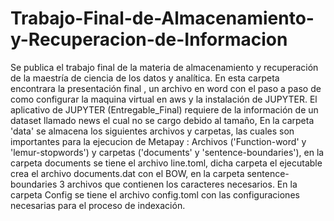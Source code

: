 # Trabajo-Final-de-Almacenamiento-y-Recuperacion-de-Informacion
Se publica el trabajo final de la materia de almacenamiento y recuperación de la maestría de ciencia de los datos y analítica.
En esta carpeta  encontrara  la presentación final ,  un archivo en word con el  paso a paso de como configurar la maquina virtual en aws y la instalación de JUPYTER.
El aplicativo de JUPYTER  (Entregable_Final) requiere de la información de un dataset  llamado news el cual no se cargo debido al tamaño,
En la carpeta 'data' se almacena los siguientes archivos y carpetas, las cuales son importantes para la ejecucion de Metapay : Archivos ('Function-word' y 'lemur-stopwords') y carpetas ('documents' y 'sentence-boundaries'), en la carpeta documents se tiene el archivo line.toml, dicha carpeta el ejecutable crea el archivo documents.dat con el BOW, en la carpeta sentence-boundaries 3 archivos que contienen los caracteres necesarios. En la carpeta Config se tiene el archivo config.toml con las configuraciones necesarias para el proceso de indexación.
